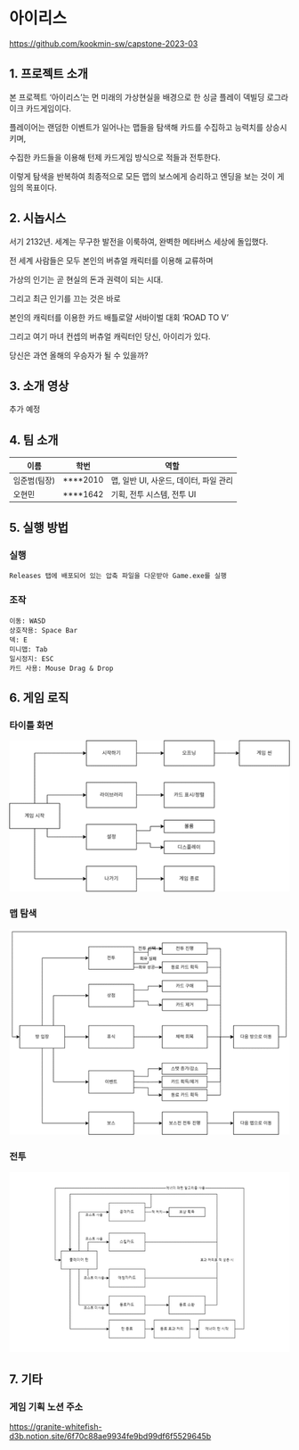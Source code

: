 아이리스
==================
<a href = "https://github.com/kookmin-sw/capstone-2023-03" target="_blank" >https://github.com/kookmin-sw/capstone-2023-03 </a>

## 1. 프로젝트 소개
  
본 프로젝트 ‘아이리스’는 먼 미래의 가상현실을 배경으로 한 싱글 플레이 덱빌딩 로그라이크 카드게임이다.  
   
플레이어는 랜덤한 이벤트가 일어나는 맵들을 탐색해 카드를 수집하고 능력치를 상승시키며,  
  
수집한 카드들을 이용해 턴제 카드게임 방식으로 적들과 전투한다.   
  
이렇게 탐색을 반복하여 최종적으로 모든 맵의 보스에게 승리하고 엔딩을 보는 것이 게임의 목표이다.   
  
## 2. 시놉시스

서기 2132년. 세계는 무구한 발전을 이룩하여, 완벽한 메타버스 세상에 돌입했다.  
   
전 세계 사람들은 모두 본인의 버츄얼 캐릭터를 이용해 교류하며  
  
가상의 인기는 곧 현실의 돈과 권력이 되는 시대.  
  
그리고 최근 인기를 끄는 것은 바로  
  
본인의 캐릭터를 이용한 카드 배틀로얄 서바이벌 대회 ‘ROAD TO V’   
  
그리고 여기 마녀 컨셉의 버츄얼 캐릭터인 당신, 아이리가 있다.  
  
당신은 과연 올해의 우승자가 될 수 있을까?  

## 3. 소개 영상

추가 예정

## 4. 팀 소개

|이름|학번|역할|
|-|-|-|
|임준범(팀장)|****2010|맵, 일반 UI, 사운드, 데이터, 파일 관리|
|오현민|****1642|기획, 전투 시스템, 전투 UI|


## 5. 실행 방법

### 실행
    Releases 탭에 배포되어 있는 압축 파일을 다운받아 Game.exe를 실행
### 조작
    이동: WASD  
    상호작용: Space Bar  
    덱: E  
    미니맵: Tab  
    일시정지: ESC  
    카드 사용: Mouse Drag & Drop  

## 6. 게임 로직

### 타이틀 화면
![타이틀 화면](/Docs/logic4.png)
  
### 맵 탐색
![맵 탐색](/Docs/logic5.png)
  
### 전투
![전투](/Docs/logic3.png)

## 7. 기타

### 게임 기획 노션 주소
<a href = "https://granite-whitefish-d3b.notion.site/6f70c88ae9934fe9bd99df6f5529645b" target="_blank" >https://granite-whitefish-d3b.notion.site/6f70c88ae9934fe9bd99df6f5529645b</a>

